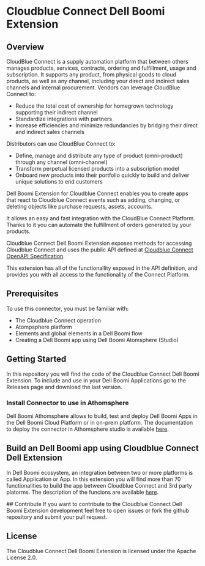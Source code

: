 # Cloudblue Connect Dell Boomi Extension

## Overview
CloudBlue Connect is a supply automation platform that between others manages products, services, contracts, ordering and fulfillment, usage and subscription.
It supports any product, from physical goods to cloud products, as well as any channel, including your direct and indirect sales channels and internal procurement.
Vendors can leverage CloudBlue Connect to:
-   Reduce the total cost of ownership for homegrown technology supporting their indirect channel
-   Standardize integrations with partners
-   Increase efficiencies and minimize redundancies by bridging their direct and indirect sales channels

Distributors can use CloudBlue Connect to:
-   Define, manage and distribute any type of product (omni-product) through any channel (omni-channel)
-   Transform perpetual licensed products into a subscription model
-   Onboard new products into their portfolio quickly to build and deliver unique solutions to end customers

Dell Boomi Extension for Cloudblue Connect enables you to create apps that react to Cloudblue Connect events such as adding, changing, or deleting objects like purchase requests, assets, accounts.

It allows an easy and fast integration with the CloudBlue Connect Platform. Thanks to it you can automate the fulfillment of orders generated by your products.

Cloudblue Connect Dell Boomi Extension exposes methods for accessing Cloudblue Connect and uses the public API defined at [Cloudblue Connect OpenAPI Specification](https://connect.cloudblue.com/community/api/openapi/).


This extension has all of the functionallity exposed in the API definition, and provides you with all access to the functionality of the Connect Platform.

## Prerequisites
To use this connector, you must be familiar with:

-   The Cloudblue Connect operation    
-   Atompsphere platform    
-   Elements and global elements in a Dell Boomi flow    
-   Creating a Dell Boomi app using Dell Boomi Atomsphere (Studio)

## Getting Started

In this repository you will find the code of the Cloudblue Connect Dell Boomi Extension. To include and use in your Dell Boomi Applications go to the Releases page and download the last version. 

### Install Connector to use in Athomsphere
Dell Boomi Athomsphere allows to build, test and deploy Dell Boomi Apps in the Dell Boomi Cloud Platform or in on-prem platform. 
The documentation to deploy the connector in Athomsphere studio is available [here](https://connect.cloudblue.com/community/extensions/dell-boomi-extension/using-the-cloudblue-connect-extension/).

## Build an Dell Boomi app using Cloudblue Connect Dell  Extension
In Dell Boomi ecosystem, an integration between two or more platforms is called Application or App.
In this extension you will find more than 70 functionalities to build the app between Cloudblue Connect and 3rd party platorms. 
The description of the funcions are available [here](https://connect.cloudblue.com/community/extensions/dell-boomi-extension/build-integration/). 

## Contribute
If you want to contribute to the Cloudblue Connect Dell Boomi Extension development feel free to open issues or fork the github repository and submit your pull request.

## License
The Cloudblue Connect Dell Boomi Extension is licensed under the Apache License 2.0.